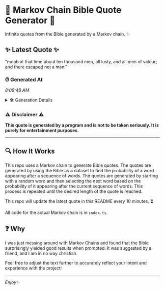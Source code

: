 # 📖 Markov Chain Bible Quote Generator 📖

Infinite quotes from the Bible generated by a Markov chain. ✨

## ✨ Latest Quote ✨
"moab at that time about ten thousand men, all lusty, and all men of valour; and there escaped not a man."

### ⏰ Generated At
*8:09:48 AM*

<details>
    <summary>🛠️ Generation Details</summary>
    <p>
        <strong>🌱 Seed:</strong> moab<br>
        <strong>🔄 Iterations:</strong> 20<br>
        <strong>📜 Context History:</strong><br>[ moab ]: at<br>[ moab, at ]: that<br>[ moab, at, that ]: time<br>[ moab, at, that, time ]: about<br>[ moab, at, that, time, about ]: ten<br>[ moab, at, that, time, about, ten ]: thousand<br>[ at, that, time, about, ten, thousand ]: men,<br>[ that, time, about, ten, thousand, men, ]: all<br>[ time, about, ten, thousand, men,, all ]: lusty,<br>[ about, ten, thousand, men,, all, lusty, ]: and<br>[ ten, thousand, men,, all, lusty,, and ]: all<br>[ thousand, men,, all, lusty,, and, all ]: men<br>[ men,, all, lusty,, and, all, men ]: of<br>[ all, lusty,, and, all, men, of ]: valour;<br>[ lusty,, and, all, men, of, valour; ]: and<br>[ and, all, men, of, valour;, and ]: there<br>[ all, men, of, valour;, and, there ]: escaped<br>[ men, of, valour;, and, there, escaped ]: not<br>[ of, valour;, and, there, escaped, not ]: a<br>[ valour;, and, there, escaped, not, a ]: man.<br>
    </p>
</details>

### ⚠️ Disclaimer ⚠️
**This quote is generated by a program and is not to be taken seriously. It is purely for entertainment purposes.**

---

## 🔍 How It Works

This repo uses a Markov chain to generate Bible quotes. The quotes are generated by using the Bible as a dataset to find the probability of a word appearing after a sequence of words. The quotes are generated by starting with a random word and then selecting the next word based on the probability of it appearing after the current sequence of words. This process is repeated until the desired length of the quote is reached.

This repo will update the latest quote in this README every 10 minutes. ⏳

All code for the actual Markov chain is in `index.ts`.

## ❓ Why

I was just messing around with Markov Chains and found that the Bible surprisingly yielded good results when prompted. 
It was suggested by a friend, and I am in no way christian.

Feel free to adjust the text further to accurately reflect your intent and experience with the project!

---

*Enjoy*✨
